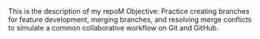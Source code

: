 This is the description of my repoM 
Objective: Practice creating branches for feature development, merging branches, and resolving merge conflicts to simulate a common collaborative workflow on Git and GitHub.